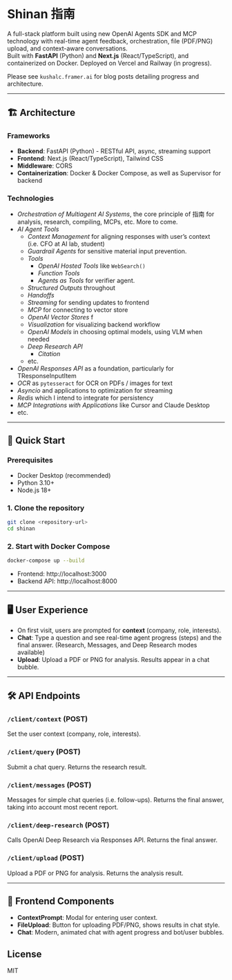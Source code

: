# Shinan 指南

A full-stack platform built using new OpenAI Agents SDK and MCP technology with real-time agent feedback, orchestration, file (PDF/PNG) upload, and context-aware conversations.  
Built with **FastAPI** (Python) and **Next.js** (React/TypeScript), and containerized on Docker. Deployed on Vercel and Railway (in progress).

Please see `kushalc.framer.ai` for blog posts detailing progress and architecture.

---

## 🏗️ Architecture

### Frameworks
- **Backend**: FastAPI (Python) - RESTful API, async, streaming support
- **Frontend**: Next.js (React/TypeScript), Tailwind CSS 
- **Middleware**: CORS
- **Containerization**: Docker & Docker Compose, as well as Supervisor for backend

### Technologies
- *Orchestration of Multiagent AI Systems*, the core principle of 指南 for analysis, research, compiling, MCPs, etc. More to come.
- *AI Agent Tools*
    - *Context Management* for aligning responses with user’s context (i.e. CFO at AI lab, student)
    - *Guardrail Agents* for sensitive material input prevention.
    - *Tools*
        - *OpenAI Hosted Tools* like `WebSearch()`
        - *Function Tools*
        - *Agents as Tools* for verifier agent.
    - *Structured Outputs* throughout
    - *Handoffs*
    - *Streaming* for sending updates to frontend
    - *MCP* for connecting to vector store
    - *OpenAI Vector Stores* f
    - *Visualization* for visualizing backend workflow
    - *OpenAI Models* in choosing optimal models, using VLM when needed
    - *Deep Research API*
        - *Citation*
    - etc.
- *OpenAI Responses API* as a foundation, particularly for TResponseInputItem
- *OCR* as `pytesseract` for OCR on PDFs / images for text
- *Asyncio* and applications to optimization for streaming
- *Redis* which I intend to integrate for persistency
- *MCP Integrations with Applications* like Cursor and Claude Desktop
- etc.

---

## 🚀 Quick Start

### Prerequisites

- Docker Desktop (recommended)
- Python 3.10+
- Node.js 18+

### 1. Clone the repository

```bash
git clone <repository-url>
cd shinan
```

### 2. Start with Docker Compose

```bash
docker-compose up --build
```

- Frontend: http://localhost:3000
- Backend API: http://localhost:8000

---

## 🖥️ User Experience

- On first visit, users are prompted for **context** (company, role, interests).
- **Chat**: Type a question and see real-time agent progress (steps) and the final answer. (Research, Messages, and Deep Research modes available)
- **Upload**: Upload a PDF or PNG for analysis. Results appear in a chat bubble.

---

## 🛠️ API Endpoints

### `/client/context` (POST)
Set the user context (company, role, interests).

### `/client/query` (POST)
Submit a chat query. Returns the research result.

### `/client/messages` (POST)
Messages for simple chat queries (i.e. follow-ups). Returns the final answer, taking into account most recent report.

### `/client/deep-research` (POST)
Calls OpenAI Deep Research via Responses API. Returns the final answer.

### `/client/upload` (POST)
Upload a PDF or PNG for analysis. Returns the analysis result.

---

## 🧩 Frontend Components

- **ContextPrompt**: Modal for entering user context.
- **FileUpload**: Button for uploading PDF/PNG, shows results in chat style.
- **Chat**: Modern, animated chat with agent progress and bot/user bubbles.

## License

MIT

